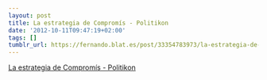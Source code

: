```yaml
---
layout: post
title: La estrategia de Compromís - Politikon
date: '2012-10-11T09:47:19+02:00'
tags: []
tumblr_url: https://fernando.blat.es/post/33354783973/la-estrategia-de-comprom%C3%ADs-politikon
---
```

[La estrategia de Compromís - Politikon](http://politikon.es/2012/10/09/la-estrategia-de-compromis/)  

